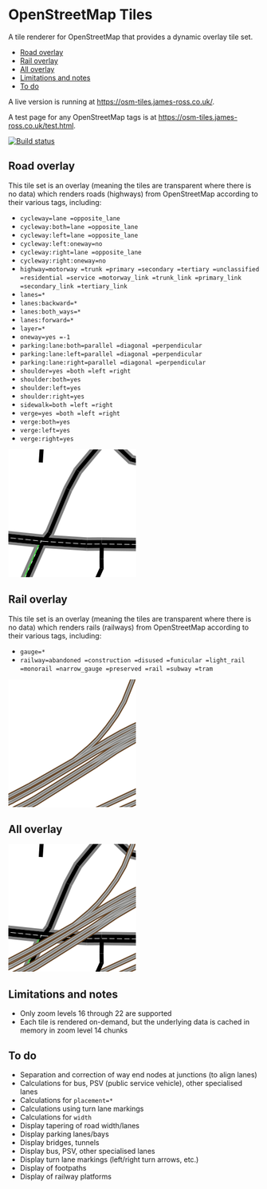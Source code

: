 # OpenStreetMap Tiles

A tile renderer for OpenStreetMap that provides a dynamic overlay tile set.

- [Road overlay](#road-overlay)
- [Rail overlay](#rail-overlay)
- [All overlay](#all-overlay)
- [Limitations and notes](#limitations-and-notes)
- [To do](#to-do)

A live version is running at https://osm-tiles.james-ross.co.uk/.

A test page for any OpenStreetMap tags is at https://osm-tiles.james-ross.co.uk/test.html.

[![Build status](https://ci.appveyor.com/api/projects/status/n7l46b5cjdrxhtmg?svg=true)](https://ci.appveyor.com/project/twpol/osm-tiles)

## Road overlay

This tile set is an overlay (meaning the tiles are transparent where there is no data) which renders roads (highways) from OpenStreetMap according to their various tags, including:

- `cycleway=lane =opposite_lane`
- `cycleway:both=lane =opposite_lane`
- `cycleway:left=lane =opposite_lane`
- `cycleway:left:oneway=no`
- `cycleway:right=lane =opposite_lane`
- `cycleway:right:oneway=no`
- `highway=motorway =trunk =primary =secondary =tertiary =unclassified =residential =service =motorway_link =trunk_link =primary_link =secondary_link =tertiary_link`
- `lanes=*`
- `lanes:backward=*`
- `lanes:both_ways=*`
- `lanes:forward=*`
- `layer=*`
- `oneway=yes =-1`
- `parking:lane:both=parallel =diagonal =perpendicular`
- `parking:lane:left=parallel =diagonal =perpendicular`
- `parking:lane:right=parallel =diagonal =perpendicular`
- `shoulder=yes =both =left =right`
- `shoulder:both=yes`
- `shoulder:left=yes`
- `shoulder:right=yes`
- `sidewalk=both =left =right`
- `verge=yes =both =left =right`
- `verge:both=yes`
- `verge:left=yes`
- `verge:right=yes`

![Example road tile](Documentation/roads-18-131004-87172.png)

## Rail overlay

This tile set is an overlay (meaning the tiles are transparent where there is no data) which renders rails (railways) from OpenStreetMap according to their various tags, including:

- `gauge=*`
- `railway=abandoned =construction =disused =funicular =light_rail =monorail =narrow_gauge =preserved =rail =subway =tram`

![Example rail tile](Documentation/rails-18-131004-87172.png)

## All overlay

![Example all tile](Documentation/all-18-131004-87172.png)

## Limitations and notes

- Only zoom levels 16 through 22 are supported
- Each tile is rendered on-demand, but the underlying data is cached in memory in zoom level 14 chunks

## To do

- Separation and correction of way end nodes at junctions (to align lanes)
- Calculations for bus, PSV (public service vehicle), other specialised lanes
- Calculations for `placement=*`
- Calculations using turn lane markings
- Calculations for `width`
- Display tapering of road width/lanes
- Display parking lanes/bays
- Display bridges, tunnels
- Display bus, PSV, other specialised lanes
- Display turn lane markings (left/right turn arrows, etc.)
- Display of footpaths
- Display of railway platforms
